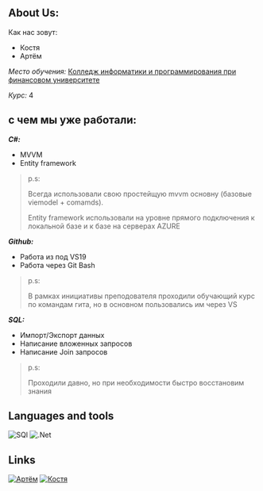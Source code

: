 
## **About Us:**

 Как нас зовут:
 * Костя
 * Артём

 *Место обучения:* [Колледж информатики и программирования при финансовом университете](http://www.fa.ru/org/spo/kip/Pages/Home.aspx)

 *Курс:* 4 

 
## с чем мы уже работали:

__*C#:*__
* MVVM 
* Entity framework 

>p.s: 
>
>Всегда использовали свою простейщую mvvm основну (базовые viemodel + comamds).
>
>Entity framework использовали на уровне прямого подключения к локальной базе и к базе на серверах AZURE


__*Github:*__
* Работа из под VS19
* Работа через Git Bash 
>p.s:
>
> В рамках инициативы преподователя проходили обучающий курс по командам гита, но в основном пользовались им через VS

__*SQL:*__
* Импорт/Экспорт данных
* Написание вложенных запросов
* Написание Join запросов

>p.s:
>
>Проходили давно, но при необходимости быстро восстановим знания




## **Languages and tools**
![SQl](https://img.shields.io/badge/-SQL-1C1C22?style=for-the-badge&logo=Mysql)
![.Net](https://img.shields.io/badge/-Framework-1C1C22?style=for-the-badge&logo=.net)


## **Links**
[![Артём](https://img.shields.io/badge/-Артём-1C1C22?style=for-the-badge&logo=vk)](https://m.vk.com/id506987182)
[![Костя](https://img.shields.io/badge/-Костя-1C1C22?style=for-the-badge&logo=vk)](https://m.vk.com/jessnjake)